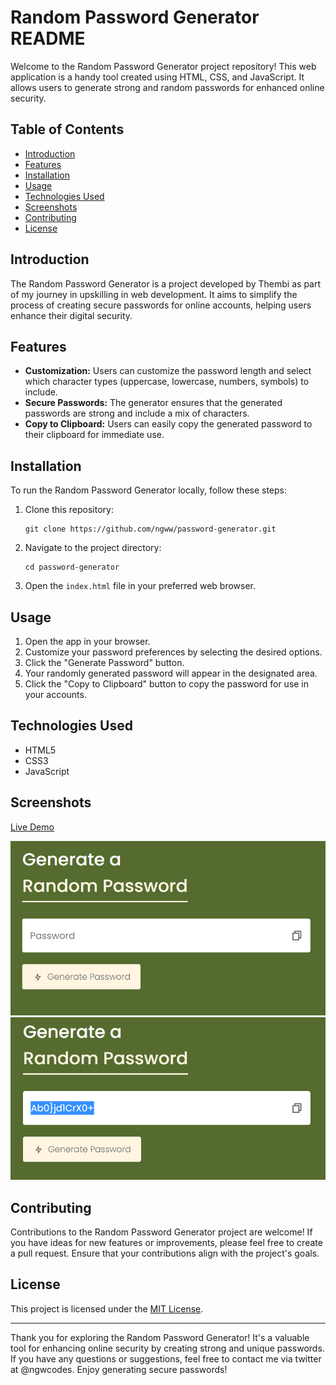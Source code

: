 # Random Password Generator README

Welcome to the Random Password Generator project repository! This web application is a handy tool created using HTML, CSS, and JavaScript. It allows users to generate strong and random passwords for enhanced online security.

## Table of Contents
- [Introduction](#introduction)
- [Features](#features)
- [Installation](#installation)
- [Usage](#usage)
- [Technologies Used](#technologies-used)
- [Screenshots](#screenshots)
- [Contributing](#contributing)
- [License](#license)

## Introduction
The Random Password Generator is a project developed by Thembi as part of my journey in upskilling in web development. It aims to simplify the process of creating secure passwords for online accounts, helping users enhance their digital security.

## Features
- **Customization:** Users can customize the password length and select which character types (uppercase, lowercase, numbers, symbols) to include.
- **Secure Passwords:** The generator ensures that the generated passwords are strong and include a mix of characters.
- **Copy to Clipboard:** Users can easily copy the generated password to their clipboard for immediate use.

## Installation
To run the Random Password Generator locally, follow these steps:

1. Clone this repository:
   ```
   git clone https://github.com/ngww/password-generator.git
   ```

2. Navigate to the project directory:
   ```
   cd password-generator
   ```

3. Open the `index.html` file in your preferred web browser.

## Usage
1. Open the app in your browser.
2. Customize your password preferences by selecting the desired options.
3. Click the "Generate Password" button.
4. Your randomly generated password will appear in the designated area.
5. Click the "Copy to Clipboard" button to copy the password for use in your accounts.

## Technologies Used
- HTML5
- CSS3
- JavaScript

## Screenshots
[Live Demo](https://password-generator-ngww.vercel.app)

![Screenshot 1](screenshots/screenshot1.png)
![Screenshot 2](screenshots/screenshot2.png)

## Contributing
Contributions to the Random Password Generator project are welcome! If you have ideas for new features or improvements, please feel free to create a pull request. Ensure that your contributions align with the project's goals.

## License
This project is licensed under the [MIT License](LICENSE).

---

Thank you for exploring the Random Password Generator! It's a valuable tool for enhancing online security by creating strong and unique passwords. If you have any questions or suggestions, feel free to contact me via twitter at @ngwcodes. Enjoy generating secure passwords!